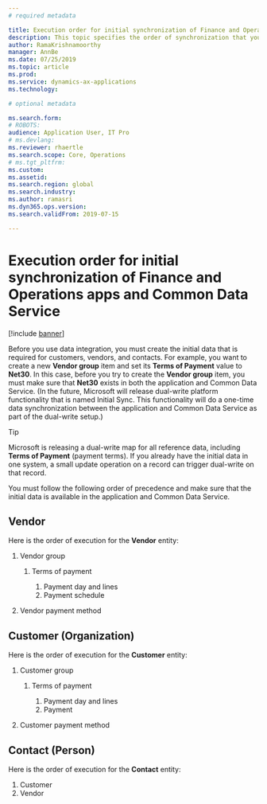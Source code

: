 ```yaml
---
# required metadata

title: Execution order for initial synchronization of Finance and Operations apps and Common Data Service
description: This topic specifies the order of synchronization that you must follow to create the initial data.
author: RamaKrishnamoorthy 
manager: AnnBe
ms.date: 07/25/2019
ms.topic: article
ms.prod: 
ms.service: dynamics-ax-applications
ms.technology: 

# optional metadata

ms.search.form: 
# ROBOTS: 
audience: Application User, IT Pro
# ms.devlang: 
ms.reviewer: rhaertle
ms.search.scope: Core, Operations
# ms.tgt_pltfrm: 
ms.custom: 
ms.assetid: 
ms.search.region: global
ms.search.industry: 
ms.author: ramasri
ms.dyn365.ops.version: 
ms.search.validFrom: 2019-07-15

---
```


# Execution order for initial synchronization of Finance and Operations apps and Common Data Service

[!include [banner](../includes/banner.md)]

Before you use data integration, you must create the initial data that is required for customers, vendors, and contacts. For example, you want to create a new **Vendor group** item and set its **Terms of Payment** value to **Net30**. In this case, before you try to create the **Vendor group** item, you must make sure that **Net30** exists in both the application and Common Data Service. (In the future, Microsoft will release dual-write platform functionality that is named Initial Sync. This functionality will do a one-time data synchronization between the application and Common Data Service as part of the dual-write setup.)

> [!TIP]
> Microsoft is releasing a dual-write map for all reference data, including **Terms of Payment** (payment terms). If you already have the initial data in one system, a small update operation on a record can trigger dual-write on that record.

You must follow the following order of precedence and make sure that the initial data is available in the application and Common Data Service.

## Vendor

Here is the order of execution for the **Vendor** entity:

1. Vendor group

    1. Terms of payment

        1. Payment day and lines
        2. Payment schedule

2. Vendor payment method

## Customer (Organization)

Here is the order of execution for the **Customer** entity:

1. Customer group

    1. Terms of payment

        1. Payment day and lines
        2. Payment 

2. Customer payment method

## Contact (Person)

Here is the order of execution for the **Contact** entity:

1. Customer
2. Vendor
